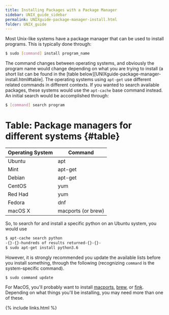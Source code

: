 ```yaml
---
title: Installing Packages with a Package Manager
sidebar: UNIX_guide_sidebar
permalink: UNIXguide-package-manager-install.html
folder: UNIX_guide
---
```


<link rel="stylesheet" href="css/theme-blue.css">

Most Unix-like systems have a package manager that can be used to install
programs.
This is typically done through:
```bash
$ sudo [command] install program_name
```
The command changes between operating systems, and obviously the program name
would change depending on what you are trying to install (a short list can be
    found in the [table below][UNIXguide-package-manager-install.html#table].
The operating systems using `apt-get` use different related commands in
different contexts.
If you wanted to search available packages, these systems would use the
`apt-cache` base command instead.
An initial search would be accomplished through:
```bash
$ [command] search program
```

# Table: Package managers for different systems {#table}

| Operating System | Command            |
|------------------|--------------------|
| Ubuntu           | apt                |
| Mint             | apt-get            |
| Debian           | apt-get            |
| CentOS           | yum                |
| Red Had          | yum                |
| Fedora           | dnf                |
| macOS X          | macports (or brew) |

So, to search for and install a specific python on an Ubuntu system, you would
use
```bash
$ apt-cache search python
-{}-{}-hundreds of results returned-{}-{}-
$ sudo apt-get install python3.6
```
However, it is strongly recommended you update the available lists before you
install something, through the following (recognizing `command` is the
    system-specific command).
```bash
$ sudo command update
```

For MacOS, you'll probably want to install
[macports](https://www.macports.org/), [brew](https://brew.sh/), or
[fink](http://www.finkproject.org/).
Depending on what things you'll be installing, you may need more than one of
these.

{% include links.html %}
